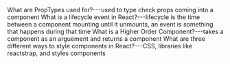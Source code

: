 What are PropTypes used for?---used to type check props coming into a component
What is a lifecycle event in React?---lifecycle is the time between a component mounting until it unmounts, an event is something that happens during that time
What is a Higher Order Component?---takes a component as an arguement and returns a component
What are three different ways to style components in React?---CSS, libraries like reactstrap, and styles components 